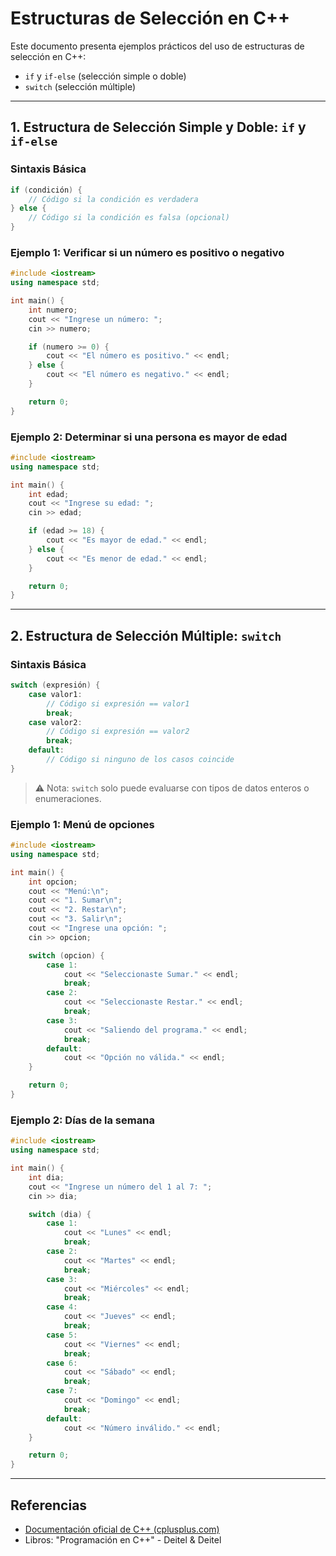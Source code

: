 
# Estructuras de Selección en C++

Este documento presenta ejemplos prácticos del uso de estructuras de selección en C++:

- `if` y `if-else` (selección simple o doble)
- `switch` (selección múltiple)

---

## 1. Estructura de Selección Simple y Doble: `if` y `if-else`

### Sintaxis Básica

```cpp
if (condición) {
    // Código si la condición es verdadera
} else {
    // Código si la condición es falsa (opcional)
}
```

### Ejemplo 1: Verificar si un número es positivo o negativo

```cpp
#include <iostream>
using namespace std;

int main() {
    int numero;
    cout << "Ingrese un número: ";
    cin >> numero;

    if (numero >= 0) {
        cout << "El número es positivo." << endl;
    } else {
        cout << "El número es negativo." << endl;
    }

    return 0;
}
```

### Ejemplo 2: Determinar si una persona es mayor de edad

```cpp
#include <iostream>
using namespace std;

int main() {
    int edad;
    cout << "Ingrese su edad: ";
    cin >> edad;

    if (edad >= 18) {
        cout << "Es mayor de edad." << endl;
    } else {
        cout << "Es menor de edad." << endl;
    }

    return 0;
}
```

---

## 2. Estructura de Selección Múltiple: `switch`

### Sintaxis Básica

```cpp
switch (expresión) {
    case valor1:
        // Código si expresión == valor1
        break;
    case valor2:
        // Código si expresión == valor2
        break;
    default:
        // Código si ninguno de los casos coincide
}
```

> ⚠️ Nota: `switch` solo puede evaluarse con tipos de datos enteros o enumeraciones.

### Ejemplo 1: Menú de opciones

```cpp
#include <iostream>
using namespace std;

int main() {
    int opcion;
    cout << "Menú:\n";
    cout << "1. Sumar\n";
    cout << "2. Restar\n";
    cout << "3. Salir\n";
    cout << "Ingrese una opción: ";
    cin >> opcion;

    switch (opcion) {
        case 1:
            cout << "Seleccionaste Sumar." << endl;
            break;
        case 2:
            cout << "Seleccionaste Restar." << endl;
            break;
        case 3:
            cout << "Saliendo del programa." << endl;
            break;
        default:
            cout << "Opción no válida." << endl;
    }

    return 0;
}
```

### Ejemplo 2: Días de la semana

```cpp
#include <iostream>
using namespace std;

int main() {
    int dia;
    cout << "Ingrese un número del 1 al 7: ";
    cin >> dia;

    switch (dia) {
        case 1:
            cout << "Lunes" << endl;
            break;
        case 2:
            cout << "Martes" << endl;
            break;
        case 3:
            cout << "Miércoles" << endl;
            break;
        case 4:
            cout << "Jueves" << endl;
            break;
        case 5:
            cout << "Viernes" << endl;
            break;
        case 6:
            cout << "Sábado" << endl;
            break;
        case 7:
            cout << "Domingo" << endl;
            break;
        default:
            cout << "Número inválido." << endl;
    }

    return 0;
}
```

---

## Referencias

- [Documentación oficial de C++ (cplusplus.com)](http://www.cplusplus.com/doc/tutorial/control/)
- Libros: "Programación en C++" - Deitel & Deitel
